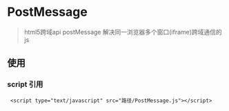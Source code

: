 # PostMessage

> html5跨域api postMessage 解决同一浏览器多个窗口(iframe)跨域通信的js

## 使用

### script 引用
     <script type="text/javascript" src="路径/PostMessage.js"></script>